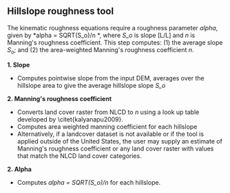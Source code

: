 ## Hillslope roughness tool

The kinematic roughness equations require a roughness parameter *alpha*, given by *alpha = SQRT(S_o)/n *, where *S_o* is slope [L/L] and *n* is Manning's roughness coefficient.  This step computes: (1) the average slope $S_o$; and (2) the area-weighted Manning's roughness coefficient *n*. 

**1. Slope**

* Computes pointwise slope from the input DEM, averages over the hillslope area to give the average hillslope slope *S_o*

**2. Manning's roughness coefficient**

* Converts land cover raster from NLCD to $n$ using a look up table developed by \citet{kalyanapu2009}. 
* Computes area weighted manning coefficient for each hillslope
* Alternatively, if a landcover dataset is not available or if the tool is applied outside of the United States, the user may supply an estimate of Manning's roughness coefficient or any land cover raster with values that match the NLCD land cover categories. 

**2. Alpha**

* Computes  *alpha = SQRT(S_o)/n* for each hillslope.
